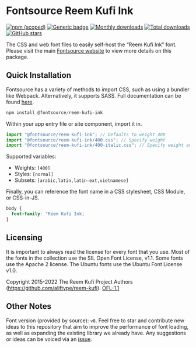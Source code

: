 # Fontsource Reem Kufi Ink

[![npm (scoped)](https://img.shields.io/npm/v/@fontsource/reem-kufi-ink?color=brightgreen)](https://www.npmjs.com/package/@fontsource/reem-kufi-ink) [![Generic badge](https://img.shields.io/badge/fontsource-passing-brightgreen)](https://github.com/fontsource/fontsource) [![Monthly downloads](https://badgen.net/npm/dm/@fontsource/reem-kufi-ink)](https://github.com/fontsource/fontsource) [![Total downloads](https://badgen.net/npm/dt/@fontsource/reem-kufi-ink)](https://github.com/fontsource/fontsource) [![GitHub stars](https://img.shields.io/github/stars/fontsource/fontsource.svg?style=social&label=Star)](https://github.com/fontsource/fontsource/stargazers)

The CSS and web font files to easily self-host the “Reem Kufi Ink” font. Please visit the main [Fontsource website](https://fontsource.org/fonts/reem-kufi-ink) to view more details on this package.

## Quick Installation

Fontsource has a variety of methods to import CSS, such as using a bundler like Webpack. Alternatively, it supports SASS. Full documentation can be found [here](https://beta.fontsource.org/docs/getting-started/introduction).

```javascript
npm install @fontsource/reem-kufi-ink
```

Within your app entry file or site component, import it in.

```javascript
import "@fontsource/reem-kufi-ink"; // Defaults to weight 400
import "@fontsource/reem-kufi-ink/400.css"; // Specify weight
import "@fontsource/reem-kufi-ink/400-italic.css"; // Specify weight and style

```

Supported variables:
- Weights: `[400]`
- Styles: `[normal]`
- Subsets: `[arabic,latin,latin-ext,vietnamese]`

Finally, you can reference the font name in a CSS stylesheet, CSS Module, or CSS-in-JS.

```css
body {
  font-family: "Reem Kufi Ink;
}
```

## Licensing
It is important to always read the license for every font that you use.
Most of the fonts in the collection use the SIL Open Font License, v1.1. Some fonts use the Apache 2 license. The Ubuntu fonts use the Ubuntu Font License v1.0.

Copyright 2015-2022 The Reem Kufi Project Authors (https://github.com/aliftype/reem-kufi).
[OFL-1.1](http://scripts.sil.org/OFL)

## Other Notes
Font version (provided by source): `v8`.
Feel free to star and contribute new ideas to this repository that aim to improve the performance of font loading, as well as expanding the existing library we already have. Any suggestions or ideas can be voiced via an [issue](https://github.com/fontsource/fontsource/issues).
